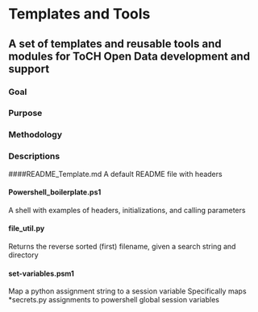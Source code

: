 # Templates and Tools

## A set of templates and reusable tools and modules for ToCH Open Data development and support

### Goal

### Purpose 

### Methodology 

### Descriptions
####README_Template.md
A default README file with headers

#### Powershell_boilerplate.ps1
A shell with examples of headers, initializations, and calling parameters

#### file_util.py
Returns the reverse sorted (first) filename, given a search string and directory

#### set-variables.psm1
Map a python assignment string to a session variable
Specifically maps *secrets.py assignments to powershell global session variables
